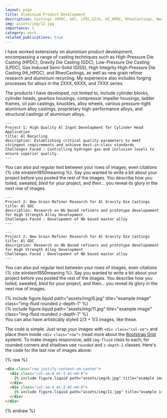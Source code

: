 ```yaml
---
layout: page
title: Aluminium Product Development
description: Castings (HPDC, GDC, LPDC,GISS, HI_HPDC, RheoCastings, New Grain Refiner Research, Al Recycling), Forgings(2XXX, 6XXX, 7XXX) 
img: assets/img/12.jpg
importance: 1
category: work
related_publications: true
---
```


I have worked extensively on aluminium product development, encompassing a range of casting techniques such as High-Pressure Die Casting (HPDC), Gravity Die Casting (GDC), Low-Pressure Die Casting (LPDC), Gas Induced Semi-Solid (GISS), High Integrity High-Pressure Die Casting (HI_HPDC), and RheoCastings, as well as new grain refiner research and aluminium recycling. My experience also includes forging processes for alloys in the 2XXX, 6XXX, and 7XXX series.

The products I have developed, not limited to, include cylinder blocks, cylinder heads, gearbox housings, compressor impeller housings, ladder frames, oil pan castings, knuckles, alloy wheels, various pressure-tight aluminium alloy castings, proprietary high-performance alloys, and structural castings of aluminium alloys.

    ---
    Project 1: High Quality Al Ingot Development for Cylinder Head Application  
    title: Al Recycling 
    description: Establishing critical quality parameters to meet stringent requirements and achieve best-in-class standards
    Challenges Faced : Controlling hydrogen gas and inclusion levels to ensure superior quality.
    ---

You can also put regular text between your rows of images, even citations {% cite einstein1950meaning %}.
Say you wanted to write a bit about your project before you posted the rest of the images.
You describe how you toiled, sweated, _bled_ for your project, and then... you reveal its glory in the next row of images.

    ---
    Project 2: New Grain Refiner Research for Al Gravity Die Castings  
    title: Al GDC 
    description: Research on Nb Based refiners and prototype developement for High Strength Alloy Development 
    Challenges Faced : Developemnt of Nb based master alloy  
    ---

    ---
    Project 2: New Grain Refiner Research for Al Gravity Die Castings  
    title: Al GDC 
    description: Research on Nb Based refiners and prototype developement for High Strength Alloy Development 
    Challenges Faced : Developemnt of Nb based master alloy  
    ---


You can also put regular text between your rows of images, even citations {% cite einstein1950meaning %}.
Say you wanted to write a bit about your project before you posted the rest of the images.
You describe how you toiled, sweated, _bled_ for your project, and then... you reveal its glory in the next row of images.

<div class="row justify-content-sm-center">
    <div class="col-sm-8 mt-3 mt-md-0">
        {% include figure.liquid path="assets/img/6.jpg" title="example image" class="img-fluid rounded z-depth-1" %}
    </div>
    <div class="col-sm-4 mt-3 mt-md-0">
        {% include figure.liquid path="assets/img/11.jpg" title="example image" class="img-fluid rounded z-depth-1" %}
    </div>
</div>
<div class="caption">
    You can also have artistically styled 2/3 + 1/3 images, like these.
</div>

The code is simple.
Just wrap your images with `<div class="col-sm">` and place them inside `<div class="row">` (read more about the <a href="https://getbootstrap.com/docs/4.4/layout/grid/">Bootstrap Grid</a> system).
To make images responsive, add `img-fluid` class to each; for rounded corners and shadows use `rounded` and `z-depth-1` classes.
Here's the code for the last row of images above:

{% raw %}

```html
<div class="row justify-content-sm-center">
  <div class="col-sm-8 mt-3 mt-md-0">
    {% include figure.liquid path="assets/img/6.jpg" title="example image" class="img-fluid rounded z-depth-1" %}
  </div>
  <div class="col-sm-4 mt-3 mt-md-0">
    {% include figure.liquid path="assets/img/11.jpg" title="example image" class="img-fluid rounded z-depth-1" %}
  </div>
</div>
```

{% endraw %}
